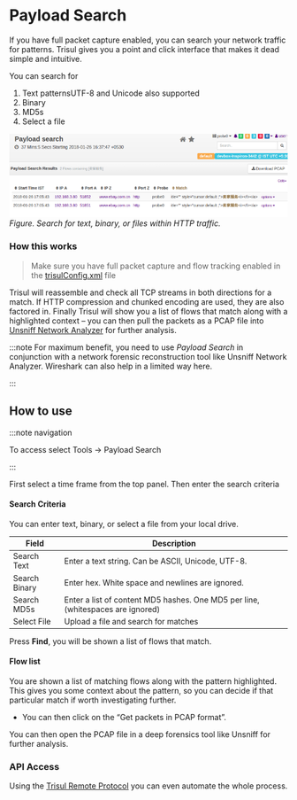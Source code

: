 # Payload Search

If you have full packet capture enabled, you can search your network
traffic for patterns. Trisul gives you a point and click interface that
makes it dead simple and intuitive.

You can search for

1. Text patternsUTF-8 and Unicode also
   supported
2. Binary
3. MD5s
4. Select a file

![](images/paysrch1.png)  
*Figure. Search for text, binary, or files within HTTP traffic.*

### How this works

> Make sure you have full packet capture and flow tracking enabled in the [trisulConfig.xml](/docs/ref/trisulconfig.html) file

Trisul will reassemble and check all TCP streams in both directions for
a match. If HTTP compression and chunked encoding are used, they are
also factored in. Finally Trisul will show you a list of flows that
match along with a highlighted context – you can then pull the packets
as a PCAP file into [Unsniff Network Analyzer](http://www.google.com/search?q=unsniff) for further analysis.

:::note For maximum benefit, you
need to use *Payload Search* in conjunction with a network forensic
reconstruction tool like Unsniff Network Analyzer. Wireshark can also
help in a limited way here.

:::

## How to use

:::note navigation

To access select Tools -\> Payload Search

:::

First select a time frame from the top panel. Then enter the search
criteria

#### Search Criteria

You can enter text, binary, or select a file from your local drive.

| Field         | Description                                                                     |
| ------------- | ------------------------------------------------------------------------------- |
| Search Text   | Enter a text string. Can be ASCII, Unicode, UTF-8.                              |
| Search Binary | Enter hex. White space and newlines are ignored.                                |
| Search MD5s   | Enter a list of content MD5 hashes. One MD5 per line, (whitespaces are ignored) |
| Select File   | Upload a file and search for matches                                            |

Press **Find**, you will be shown a list of flows that match.

#### Flow list

You are shown a list of matching flows along with the pattern
highlighted. This gives you some context about the pattern, so you can
decide if that particular match if worth investigating further.

- You can then click on the “Get packets in PCAP format”.

You can then open the PCAP file in a deep forensics tool like Unsniff
for further analysis.

### API Access

Using the [Trisul Remote Protocol](/docs/trp/index.html) you can even automate the whole process.

